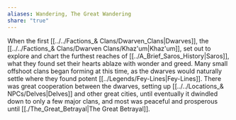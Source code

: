 ```yaml
---
aliases: Wandering, The Great Wandering
share: "true"
---
```


When the first [[../../Factions_& Clans/Dwarven_Clans|Dwarves]], the [[../../Factions_& Clans/Dwarven Clans/Khaz'um|Khaz'um]], set out to explore and chart the furthest reaches of [[../A_Brief_Saros_History|Saros]], what they found set their hearts ablaze with wonder and greed. Many small offshoot clans began forming at this time, as the dwarves would naturally settle where they found potent [[../Legends/Fey-Lines|Fey-Lines]]. There was great cooperation between the dwarves, setting up [[../../Locations_& NPCs/Delves|Delves]] and other great cities, until eventually it dwindled down to only a few major clans, and most was peaceful and prosperous until [[./The_Great_Betrayal|The Great Betrayal]].